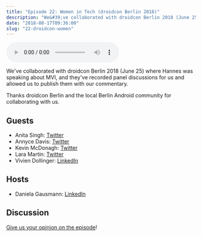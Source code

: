 ```yaml
---
title: "Episode 22: Women in Tech (droidcon Berlin 2018)"
description: "We&#39;ve collaborated with droidcon Berlin 2018 (June 25) where Hannes was speaking about MVI, and they&#39;ve recorded panel discussions for us and allowed us to publish them with our commentary."
date: "2018-08-17T09:36:00"
slug: "22-droidcon-women"
---
```

<audio controls preload="metadata">
  <source src="https://artemzin.com/static/thecontext/episodes/The.Context.episode.22.mp3" type="audio/mpeg">
</audio>

We've collaborated with droidcon Berlin 2018 (June 25) where Hannes was speaking about MVI, and they've recorded panel discussions for us and allowed us to publish them with our commentary.

Thanks droidcon Berlin and the local Berlin Android community for collaborating with us.

## Guests

* Anita Singh: [Twitter](https://twitter.com/anitas3791)
* Annyce Davis: [Twitter](https://twitter.com/brwngrldev)
* Kevin McDonagh: [Twitter](https://twitter.com/kevinmcdonagh)
* Lara Martín: [Twitter](https://twitter.com/lariki)
* Vivien Dollinger: [LinkedIn](https://www.linkedin.com/in/vivien-dollinger)

## Hosts

* Daniela Gausmann: [LinkedIn](https://linkedin.com/in/daniela-gausmann)

## Discussion

[Give us your opinion on the episode](https://github.com/artem-zinnatullin/TheContext-Podcast/issues/101)!
